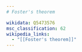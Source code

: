 ```yaml
---
# Foster's theorem

wikidata: Q5473576
msc_classification: 62
wikipedia_links:
  - "[[Foster's theorem]]"
---
```

